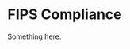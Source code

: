 [title]: # (FIPS Compliance)
[tags]: # (XXX)
[priority]: # (1666)
# FIPS Compliance
Something here.
